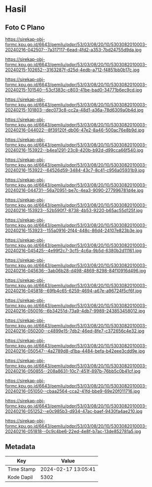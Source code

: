 # Hasil

## Foto C Plano

https://sirekap-obj-formc.kpu.go.id/6643/pemilu/pdpr/53/03/08/20/10/5303082010003-20240216-042507--7a317117-6ead-4fd2-a353-7bd24755d9da.jpg

https://sirekap-obj-formc.kpu.go.id/6643/pemilu/pdpr/53/03/08/20/10/5303082010003-20240215-102652--3163287f-d25d-4edb-a712-f4851bb0b17c.jpg

https://sirekap-obj-formc.kpu.go.id/6643/pemilu/pdpr/53/03/08/20/10/5303082010003-20240215-101540--53cf383c-c803-41be-bad0-34771b6ec9cd.jpg

https://sirekap-obj-formc.kpu.go.id/6643/pemilu/pdpr/53/03/08/20/10/5303082010003-20240215-101803--dec073c8-cc2a-48d1-a36a-78d6309a0b4d.jpg

https://sirekap-obj-formc.kpu.go.id/6643/pemilu/pdpr/53/03/08/20/10/5303082010003-20240216-044022--8f39120f-db06-47e2-8a46-500ac76e8b9d.jpg

https://sirekap-obj-formc.kpu.go.id/6643/pemilu/pdpr/53/03/08/20/10/5303082010003-20240216-153922--b4ea1291-23c8-420b-b92d-d99cca66f540.jpg

https://sirekap-obj-formc.kpu.go.id/6643/pemilu/pdpr/53/03/08/20/10/5303082010003-20240216-153922--64526d59-3484-43c7-8c41-c956a05931b9.jpg

https://sirekap-obj-formc.kpu.go.id/6643/pemilu/pdpr/53/03/08/20/10/5303082010003-20240216-044731--56a70951-be7c-4ea3-9090-277996781d4e.jpg

https://sirekap-obj-formc.kpu.go.id/6643/pemilu/pdpr/53/03/08/20/10/5303082010003-20240216-153923--52b590f7-8738-4b53-9220-b65ac55d125f.jpg

https://sirekap-obj-formc.kpu.go.id/6643/pemilu/pdpr/53/03/08/20/10/5303082010003-20240216-153923--155a0916-2f44-448c-86d4-24107e823b3e.jpg

https://sirekap-obj-formc.kpu.go.id/6643/pemilu/pdpr/53/03/08/20/10/5303082010003-20240216-045425--4e99f2c7-3cf5-4c6a-9b5d-6380b2d11161.jpg

https://sirekap-obj-formc.kpu.go.id/6643/pemilu/pdpr/53/03/08/20/10/5303082010003-20240216-045636--3ab06b28-d498-4869-8298-84f10916d496.jpg

https://sirekap-obj-formc.kpu.go.id/6643/pemilu/pdpr/53/03/08/20/10/5303082010003-20240216-045818--69fb4c65-6259-4694-a67e-a96724f5cf6f.jpg

https://sirekap-obj-formc.kpu.go.id/6643/pemilu/pdpr/53/03/08/20/10/5303082010003-20240216-050016--6b34251d-73a9-4db7-9989-243853458012.jpg

https://sirekap-obj-formc.kpu.go.id/6643/pemilu/pdpr/53/03/08/20/10/5303082010003-20240216-050200--c4899e15-7db2-46ed-8fe7-c372656c4e32.jpg

https://sirekap-obj-formc.kpu.go.id/6643/pemilu/pdpr/53/03/08/20/10/5303082010003-20240216-050547--4a2789d8-d1ba-4484-befa-b42eee3cdd9e.jpg

https://sirekap-obj-formc.kpu.go.id/6643/pemilu/pdpr/53/03/08/20/10/5303082010003-20240216-050855--208a8631-10c7-451f-897b-76bb5c0b41cf.jpg

https://sirekap-obj-formc.kpu.go.id/6643/pemilu/pdpr/53/03/08/20/10/5303082010003-20240216-051050--cbaa2564-cca2-41fd-bbe9-69e20f011716.jpg

https://sirekap-obj-formc.kpu.go.id/6643/pemilu/pdpr/53/03/08/20/10/5303082010003-20240216-051252--e0c985b3-d934-47ac-baef-9430fa4ae210.jpg

https://sirekap-obj-formc.kpu.go.id/6643/pemilu/pdpr/53/03/08/20/10/5303082010003-20240216-051818--0c9c4be6-22ed-4e8f-b7ac-13de852781a5.jpg


## Metadata

| Key        | Value               |
| ---------- | ------------------- |
| Time Stamp | 2024-02-17 13:05:41 |
| Kode Dapil | 5302                |



